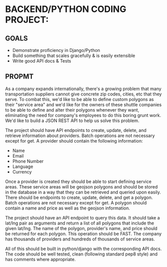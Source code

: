 # BACKEND/PYTHON CODING PROJECT:

## GOALS
- Demonstrate proficiency in Django/Python
- Build something that scales gracefully & is easily extensible
- Write good API docs & Tests

## PROPMT
As a company expands internationally, there's a growing problem that many transportation suppliers cannot
give concrete zip codes, cities, etc that they serve. To combat this, we'd like to be able to define
custom polygons as their "service area" and we'd like for the owners of these shuttle companies to be
able to define and alter their polygons whenever they want, eliminating the need for company's employees
to do this boring grunt work.  We'd like to build a JSON REST API to help us solve this problem. 

The project should have API endpoints to create, update, delete, and retrieve information about providers. 
Batch operations are not necessary except for get. A provider should contain the following information:
- Name
- Email
- Phone Number
- Language
- Currency

Once a provider is created they should be able to start defining service areas. These service areas will 
be geojson polygons and should be stored in the database in a way that they can be retrieved and queried 
upon easily. There should be endpoints to create, update, delete, and get a polygon. Batch operations are 
not necessary except for get. A polygon should contain a name and price as well as the geojson information.

The project should have an API endpoint to query this data. It should take a lat/lng pair as arguments and 
return a list of all polygons that include the given lat/lng. The name of the polygon, provider's name, 
and price should be returned for each polygon. This operation should be FAST. The company has thousands of 
providers and hundreds of thousands of service areas.

All of this should be built in python/django with the corresponding API docs. 
The code should be well tested, clean (following standard  pep8 style) and has comments where appropriate.
